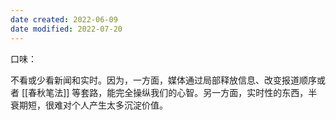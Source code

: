 ```yaml
---
date created: 2022-06-09
date modified: 2022-07-20
---
```


口味：

不看或少看新闻和实时。因为，一方面，媒体通过局部释放信息、改变报道顺序或者 [[春秋笔法]] 等套路，能完全操纵我们的心智。另一方面，实时性的东西，半衰期短，很难对个人产生太多沉淀价值。
